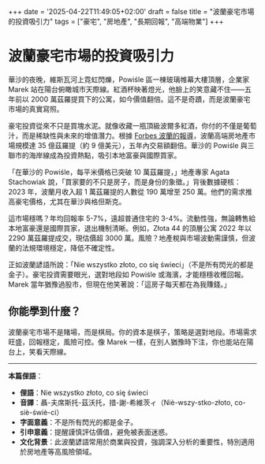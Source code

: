 +++
date = '2025-04-22T11:49:05+02:00'
draft = false
title = "波蘭豪宅市場的投資吸引力"
tags = ["豪宅", "房地產", "長期回報", "高端物業"]
+++

# 波蘭豪宅市場的投資吸引力

華沙的夜晚，維斯瓦河上霓虹閃爍，Powiśle 區一棟玻璃帷幕大樓頂層，企業家 Marek 站在陽台俯瞰城市天際線。紅酒杯映著燈光，他臉上的笑意藏不住——五年前以 2000 萬茲羅提買下的公寓，如今價值翻倍。這不是奇蹟，而是波蘭豪宅市場的真實寫照。

豪宅投資從來不只是買塊水泥。就像收藏一瓶頂級波爾多紅酒，你付的不僅是葡萄汁，而是稀缺性與未來的增值潛力。根據 [Forbes 波蘭的報導](https://www.forbes.pl/dlaczego-polacy-placa-miliony-za-prestizowe-adresy-kluczowe-dane-i-fakty/26zrktk)，波蘭高端房地產市場規模達 35 億茲羅提（約 9 億美元），五年內交易額翻倍。華沙的 Powiśle 與三聯市的海岸線成為投資熱點，吸引本地富豪與國際買家。

「在華沙的 Powiśle，每平米價格已突破 10 萬茲羅提，」地產專家 Agata Stachowiak 說，「買家要的不只是房子，而是身份的象徵。」背後數據硬核：2023 年，波蘭月收入超 1 萬茲羅提的人數從 190 萬增至 250 萬。他們的需求推高豪宅價格，尤其在華沙與格但斯克。

這市場穩嗎？年均回報率 5-7%，遠超普通住宅的 3-4%。流動性強，無論轉售給本地富豪還是國際買家，退出機制清晰。例如，Złota 44 的頂層公寓 2022 年以 2290 萬茲羅提成交，現估價超 3000 萬。風險？地產稅與市場波動需謹慎，但波蘭的法規環境穩定，降低不確定性。

正如波蘭諺語所說：「Nie wszystko złoto, co się świeci」（不是所有閃光的都是金子）。豪宅投資需要眼光，選對地段如 Powiśle 或海濱，才能穩穩收穫回報。Marek 當年猶豫過股市，但現在他笑著說：「這房子每天都在為我賺錢。」

## 你能學到什麼？
波蘭豪宅市場不是賭場，而是棋局。你的資本是棋子，策略是選對地段。市場需求旺盛，回報穩定，風險可控。像 Marek 一樣，在別人猶豫時下注，你也能站在陽台上，笑看天際線。

---

**本篇俚語**：

- **俚語**：Nie wszystko złoto, co się świeci  
- **音譯**：聶-夫席斯托-茲沃托，措-謝-希維茨ィ（Niè-wszy-stko-złoto, co-siè-świè-ci）  
- **字面意義**：不是所有閃光的都是金子。  
- **引申意義**：提醒謹慎評估價值，避免被表面迷惑。  
- **文化背景**：此波蘭諺語常用於商業與投資，強調深入分析的重要性，特別適用於房地產等高風險領域。